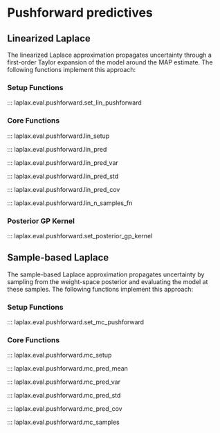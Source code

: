 # Pushforward predictives

## Linearized Laplace

The linearized Laplace approximation propagates uncertainty through a first-order Taylor expansion of the model around the MAP estimate. The following functions implement this approach:

### Setup Functions

::: laplax.eval.pushforward.set_lin_pushforward


### Core Functions

::: laplax.eval.pushforward.lin_setup

::: laplax.eval.pushforward.lin_pred

::: laplax.eval.pushforward.lin_pred_var

::: laplax.eval.pushforward.lin_pred_std

::: laplax.eval.pushforward.lin_pred_cov

::: laplax.eval.pushforward.lin_n_samples_fn


### Posterior GP Kernel

::: laplax.eval.pushforward.set_posterior_gp_kernel


## Sample-based Laplace

The sample-based Laplace approximation propagates uncertainty by sampling from the weight-space posterior and evaluating the model at these samples. The following functions implement this approach:

### Setup Functions

::: laplax.eval.pushforward.set_mc_pushforward


### Core Functions

::: laplax.eval.pushforward.mc_setup

::: laplax.eval.pushforward.mc_pred_mean

::: laplax.eval.pushforward.mc_pred_var

::: laplax.eval.pushforward.mc_pred_std

::: laplax.eval.pushforward.mc_pred_cov

::: laplax.eval.pushforward.mc_samples
